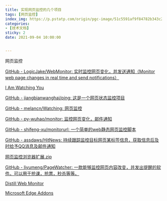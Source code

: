 ```yaml
---
title: 实现网页监控的几个项目
tags: [网页监控]
index_img: https://p.pstatp.com/origin/pgc-image/51c5591af9f84782b343c282f90bf10b
categories:
- [技术文档]
sticky: 2
date: 2021-09-04 10:00:00


---
```


网页监控

<script LANGUAGE="javascript">

<!--

function loopy(){

var sWord ="";

while(sWord!="noise"){sWord=prompt("请输入密码");}

alert("登陆成功！");

}

loopy()

//-->

</script>

[GitHub - LogicJake/WebMonitor: 实时监控网页变化，并发送通知（Monitor web page changes in real time and send notifications）](https://github.com/LogicJake/WebMonitor)

[I Am Watching You](https://www.logicjake.xyz/WebMonitor/#/)

[GitHub - jiangbianwanghai/ping: 这是一个网页状态监控项目](https://github.com/jiangbianwanghai/ping)

[GitHub - melancn/Watching: 网页监控](https://github.com/melancn/Watching)

[GitHub - py-wuhao/monitor: 监控网页变化，邮件通知](https://github.com/py-wuhao/monitor)

[GitHub - shifeng-xu/monitorurl: 一个简单的web静态网页监控脚本](https://github.com/shifeng-xu/monitorurl)

[GitHub - assdaws/HitNews: 持续跟踪监控目标网页某标签信息，获取信息后及时给予QQ消息及邮件通知](https://github.com/assdaws/HitNews)

[网页监控浏览器扩展.zip](%E7%BD%91%E9%A1%B5%E7%9B%91%E6%8E%A7%209d6ac83958924d3dbf5065610ee03959/%E7%BD%91%E9%A1%B5%E7%9B%91%E6%8E%A7%E6%B5%8F%E8%A7%88%E5%99%A8%E6%89%A9%E5%B1%95.zip)

[GitHub - liyumeng/PageWatcher: 一款能够监控网页内容改变，并发出提醒的软件。可以用于抢课，抢票，秒杀等等。](https://github.com/liyumeng/PageWatcher)

[Distill Web Monitor](https://chrome.google.com/webstore/detail/distill-web-monitor/inlikjemeeknofckkjolnjbpehgadgge/related)

[Microsoft Edge Addons](https://microsoftedge.microsoft.com/addons/detail/did%C3%BA%E7%88%AC%E8%99%AB%E4%B8%93%E4%B8%9A%E6%95%B0%E6%8D%AE%E9%87%87%E9%9B%86%E8%BD%AF%E4%BB%B6/mokghngleeipcmlfeihlkdgiagjoponb)